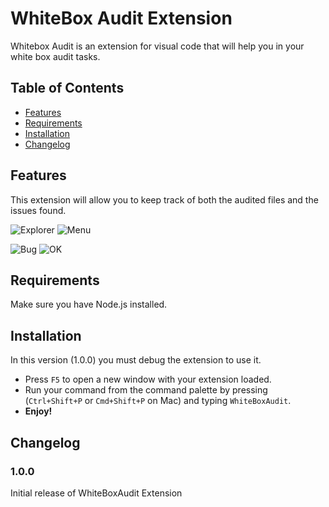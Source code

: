 # WhiteBox Audit Extension

Whitebox Audit is an extension for visual code that will help you in your white box audit tasks.

## Table of Contents

- [Features](#features)
- [Requirements](#requirements)
- [Installation](#installation)
- [Changelog](#changelog)

## Features

This extension will allow you to keep track of both the audited files and the issues found.

![Explorer](https://i.imgur.com/jDvjAa1.png)
![Menu](https://i.imgur.com/XMFyta5.png)

![Bug](https://i.imgur.com/Gb6if9C.png)
![OK](https://i.imgur.com/sHpdlc7.png)

## Requirements

Make sure you have Node.js installed.

## Installation

In this version (1.0.0) you must debug the extension to use it.

* Press `F5` to open a new window with your extension loaded.
* Run your command from the command palette by pressing (`Ctrl+Shift+P` or `Cmd+Shift+P` on Mac) and typing `WhiteBoxAudit`.
* **Enjoy!**


## Changelog

### 1.0.0

Initial release of WhiteBoxAudit Extension
